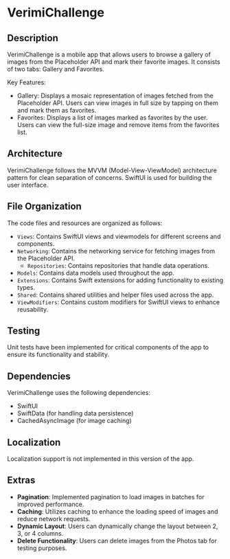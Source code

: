 # VerimiChallenge

## Description

VerimiChallenge is a mobile app that allows users to browse a gallery of images from the Placeholder API and mark their favorite images. It consists of two tabs: Gallery and Favorites.

Key Features:
- Gallery: Displays a mosaic representation of images fetched from the Placeholder API. Users can view images in full size by tapping on them and mark them as favorites.
- Favorites: Displays a list of images marked as favorites by the user. Users can view the full-size image and remove items from the favorites list.

## Architecture

VerimiChallenge follows the MVVM (Model-View-ViewModel) architecture pattern for clean separation of concerns. SwiftUI is used for building the user interface.

## File Organization

The code files and resources are organized as follows:

- `Views`: Contains SwiftUI views and viewmodels for different screens and components.
- `Networking`: Contains the networking service for fetching images from the Placeholder API.
  - `Repositories`: Contains repositories that handle data operations.
- `Models`: Contains data models used throughout the app.
- `Extensions`: Contains Swift extensions for adding functionality to existing types.
- `Shared`: Contains shared utilities and helper files used across the app.
- `ViewModifiers`: Contains custom modifiers for SwiftUI views to enhance reusability.

## Testing

Unit tests have been implemented for critical components of the app to ensure its functionality and stability.

## Dependencies

VerimiChallenge uses the following dependencies:

- SwiftUI
- SwiftData (for handling data persistence)
- CachedAsyncImage (for image caching)

## Localization

Localization support is not implemented in this version of the app.

## Extras

- **Pagination**: Implemented pagination to load images in batches for improved performance.
- **Caching**: Utilizes caching to enhance the loading speed of images and reduce network requests.
- **Dynamic Layout**: Users can dynamically change the layout between 2, 3, or 4 columns.
- **Delete Functionality**: Users can delete images from the Photos tab for testing purposes.

